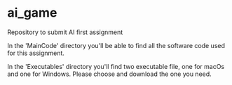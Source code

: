# ai_game
Repository to submit AI first assignment

In the 'MainCode' directory you'll be able to find all the software code used
for this assignment.

In the 'Executables' directory you'll find two executable file, one for macOs
and one for Windows. Please choose and download the one you need.
